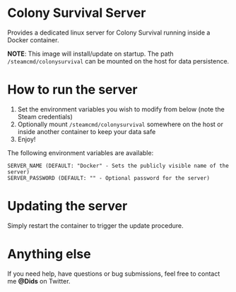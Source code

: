 # Colony Survival Server

Provides a dedicated linux server for Colony Survival running inside a Docker container. 

**NOTE**: This image will install/update on startup. The path ```/steamcmd/colonysurvival``` can be mounted on the host for data persistence.

# How to run the server
1. Set the environment variables you wish to modify from below (note the Steam credentials)
2. Optionally mount ```/steamcmd/colonysurvival``` somewhere on the host or inside another container to keep your data safe
3. Enjoy!

The following environment variables are available:
```
SERVER_NAME (DEFAULT: "Docker" - Sets the publicly visible name of the server)
SERVER_PASSWORD (DEFAULT: "" - Optional password for the server)
```

# Updating the server

Simply restart the container to trigger the update procedure.

# Anything else

If you need help, have questions or bug submissions, feel free to contact me **@Dids** on Twitter.
